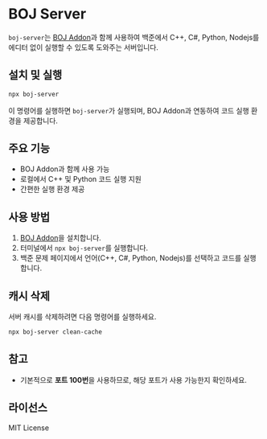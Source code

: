 # BOJ Server

`boj-server`는 [BOJ Addon](https://chromewebstore.google.com/search/BOJ%20Addon?hl=ko)과 함께 사용하여 백준에서 C++, C#, Python, Nodejs를 에디터 없이 실행할 수 있도록 도와주는 서버입니다.

## 설치 및 실행

```sh
npx boj-server
```

이 명령어를 실행하면 `boj-server`가 실행되며, BOJ Addon과 연동하여 코드 실행 환경을 제공합니다.

## 주요 기능

- BOJ Addon과 함께 사용 가능
- 로컬에서 C++ 및 Python 코드 실행 지원
- 간편한 실행 환경 제공

## 사용 방법

1. [BOJ Addon](https://chromewebstore.google.com/search/BOJ%20Addon?hl=ko)을 설치합니다.
2. 터미널에서 `npx boj-server`를 실행합니다.
3. 백준 문제 페이지에서 언어(C++, C#, Python, Nodejs)를 선택하고 코드를 실행합니다.

## 캐시 삭제

서버 캐시를 삭제하려면 다음 명령어를 실행하세요.

```sh
npx boj-server clean-cache
```

## 참고

- 기본적으로 **포트 100번**을 사용하므로, 해당 포트가 사용 가능한지 확인하세요.

## 라이선스

MIT License

